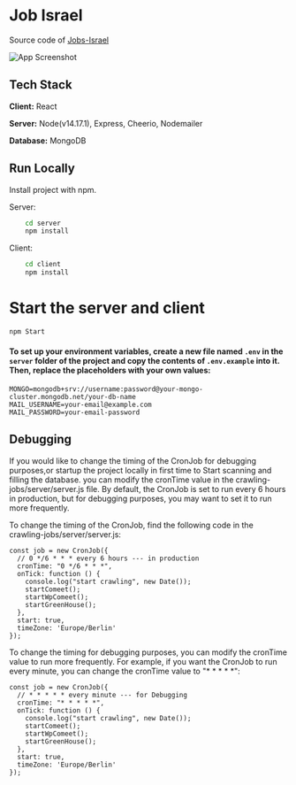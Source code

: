 
# Job Israel

Source code of [Jobs-Israel](https://jobs-israel.netlify.app)




![App Screenshot](https://i.postimg.cc/cC5dyJJg/screely-1663336455289.png)


## Tech Stack

**Client:** React

**Server:** Node(v14.17.1), Express, Cheerio, Nodemailer 

**Database:** MongoDB


## Run Locally

Install project with npm.

Server:
```bash
    cd server
    npm install
```
Client:
```bash
    cd client 
    npm install
```


# Start the server and client

```bash
npm Start
```
#### To set up your environment variables, create a new file named `.env` in the `server` folder of the project and copy the contents of `.env.example` into it. Then, replace the placeholders with your own values:
```
MONGO=mongodb+srv://username:password@your-mongo-cluster.mongodb.net/your-db-name
MAIL_USERNAME=your-email@example.com
MAIL_PASSWORD=your-email-password
```

## Debugging
If you would like to change the timing of the CronJob for debugging purposes,or startup the project locally in first time to Start scanning and filling the database. you can modify the cronTime value in the crawling-jobs/server/server.js file. By default, the CronJob is set to run every 6 hours in production, but for debugging purposes, you may want to set it to run more frequently.

To change the timing of the CronJob, find the following code in the crawling-jobs/server/server.js:
```
const job = new CronJob({
  // 0 */6 * * * every 6 hours --- in production
  cronTime: "0 */6 * * *",
  onTick: function () {
    console.log("start crawling", new Date());
    startComeet();
    startWpComeet();
    startGreenHouse();
  },
  start: true,
  timeZone: 'Europe/Berlin'
});

```
To change the timing for debugging purposes, you can modify the cronTime value to run more frequently. For example, if you want the CronJob to run every minute, you can change the cronTime value to "* * * * *":

```
const job = new CronJob({
  // * * * * * every minute --- for Debugging
  cronTime: "* * * * *",
  onTick: function () {
    console.log("start crawling", new Date());
    startComeet();
    startWpComeet();
    startGreenHouse();
  },
  start: true,
  timeZone: 'Europe/Berlin'
});
```
